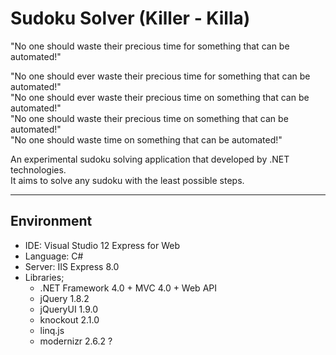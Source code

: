 # Sudoku Solver (Killer - Killa)
"No one should waste their precious time for something that can be automated!"
  
"No one should ever waste their precious time for something that can be automated!"  
"No one should ever waste their precious time on something that can be automated!"  
"No one should waste their precious time on something that can be automated!"  
"No one should waste time on something that can be automated!"  
  
An experimental sudoku solving application that developed by .NET technologies.  
It aims to solve any sudoku with the least possible steps.
  
---
  
## Environment ##
- IDE: Visual Studio 12 Express for Web
- Language: C#
- Server: IIS Express 8.0
- Libraries;
  - .NET Framework 4.0 + MVC 4.0 + Web API
  - jQuery 1.8.2
  - jQueryUI 1.9.0
  - knockout 2.1.0
  - linq.js
  - modernizr 2.6.2 ?
